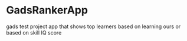 # GadsRankerApp
gads test project app that shows top learners based on learning ours or based on skill IQ score


